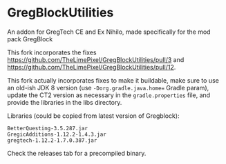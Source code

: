 # GregBlockUtilities
 An addon for GregTech CE and Ex Nihilo, made specifically for the mod pack GregBlock

This fork incorporates the fixes https://github.com/TheLimePixel/GregBlockUtilities/pull/3 and https://github.com/TheLimePixel/GregBlockUtilities/pull/12.

This fork actually incorporates fixes to make it buildable, make sure to use an old-ish JDK 8 version (use ```-Dorg.gradle.java.home=``` Gradle param), update the CT2 version as necessary in the ```gradle.properties``` file, and provide the libraries in the libs directory.

Libraries (could be copied from latest version of Gregblock):
```
BetterQuesting-3.5.287.jar
GregicAdditions-1.12.2-1.4.3.jar
gregtech-1.12.2-1.7.0.387.jar
```

Check the releases tab for a precompiled binary.
